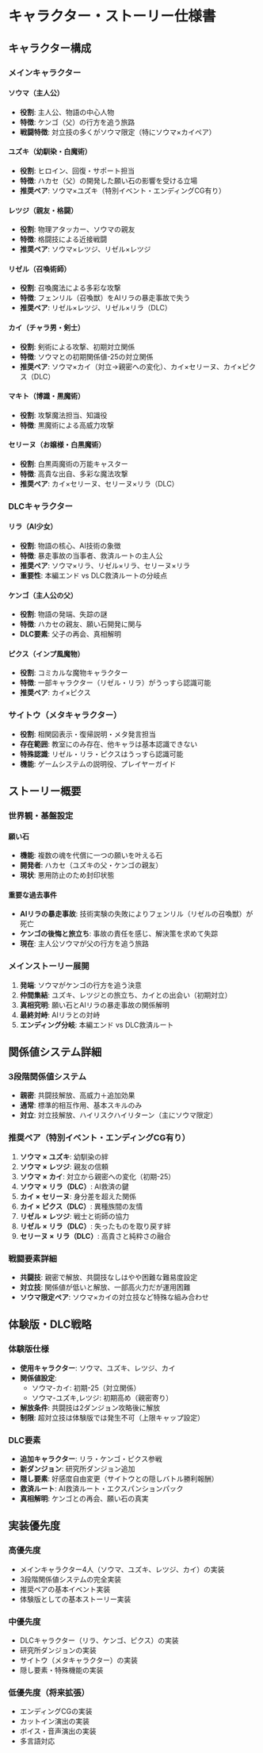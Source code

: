 # キャラクター・ストーリー仕様書

## キャラクター構成

### メインキャラクター

#### ソウマ（主人公）
- **役割**: 主人公、物語の中心人物
- **特徴**: ケンゴ（父）の行方を追う旅路
- **戦闘特徴**: 対立技の多くがソウマ限定（特にソウマ×カイペア）

#### ユズキ（幼馴染・白魔術）
- **役割**: ヒロイン、回復・サポート担当
- **特徴**: ハカセ（父）の開発した願い石の影響を受ける立場
- **推奨ペア**: ソウマ×ユズキ（特別イベント・エンディングCG有り）

#### レツジ（親友・格闘）
- **役割**: 物理アタッカー、ソウマの親友
- **特徴**: 格闘技による近接戦闘
- **推奨ペア**: ソウマ×レツジ、リゼル×レツジ

#### リゼル（召喚術師）
- **役割**: 召喚魔法による多彩な攻撃
- **特徴**: フェンリル（召喚獣）をAIリラの暴走事故で失う
- **推奨ペア**: リゼル×レツジ、リゼル×リラ（DLC）

#### カイ（チャラ男・剣士）
- **役割**: 剣術による攻撃、初期対立関係
- **特徴**: ソウマとの初期関係値-25の対立関係
- **推奨ペア**: ソウマ×カイ（対立→親密への変化）、カイ×セリーヌ、カイ×ピクス（DLC）

#### マキト（博識・黒魔術）
- **役割**: 攻撃魔法担当、知識役
- **特徴**: 黒魔術による高威力攻撃

#### セリーヌ（お嬢様・白黒魔術）
- **役割**: 白黒両魔術の万能キャスター
- **特徴**: 高貴な出自、多彩な魔法攻撃
- **推奨ペア**: カイ×セリーヌ、セリーヌ×リラ（DLC）

### DLCキャラクター

#### リラ（AI少女）
- **役割**: 物語の核心、AI技術の象徴
- **特徴**: 暴走事故の当事者、救済ルートの主人公
- **推奨ペア**: ソウマ×リラ、リゼル×リラ、セリーヌ×リラ
- **重要性**: 本編エンド vs DLC救済ルートの分岐点

#### ケンゴ（主人公の父）
- **役割**: 物語の発端、失踪の謎
- **特徴**: ハカセの親友、願い石開発に関与
- **DLC要素**: 父子の再会、真相解明

#### ピクス（インプ風魔物）
- **役割**: コミカルな魔物キャラクター
- **特徴**: 一部キャラクター（リゼル・リラ）がうっすら認識可能
- **推奨ペア**: カイ×ピクス

### サイトウ（メタキャラクター）
- **役割**: 相関図表示・復帰説明・メタ発言担当
- **存在範囲**: 教室にのみ存在、他キャラは基本認識できない
- **特殊認識**: リゼル・リラ・ピクスはうっすら認識可能
- **機能**: ゲームシステムの説明役、プレイヤーガイド

## ストーリー概要

### 世界観・基盤設定

#### 願い石
- **機能**: 複数の魂を代償に一つの願いを叶える石
- **開発者**: ハカセ（ユズキの父・ケンゴの親友）
- **現状**: 悪用防止のため封印状態

#### 重要な過去事件
- **AIリラの暴走事故**: 技術実験の失敗によりフェンリル（リゼルの召喚獣）が死亡
- **ケンゴの後悔と旅立ち**: 事故の責任を感じ、解決策を求めて失踪
- **現在**: 主人公ソウマが父の行方を追う旅路

### メインストーリー展開
1. **発端**: ソウマがケンゴの行方を追う決意
2. **仲間集結**: ユズキ、レツジとの旅立ち、カイとの出会い（初期対立）
3. **真相究明**: 願い石とAIリラの暴走事故の関係解明
4. **最終対峙**: AIリラとの対峙
5. **エンディング分岐**: 本編エンド vs DLC救済ルート

## 関係値システム詳細

### 3段階関係値システム
- **親密**: 共闘技解放、高威力＋追加効果
- **通常**: 標準的相互作用、基本スキルのみ
- **対立**: 対立技解放、ハイリスクハイリターン（主にソウマ限定）

### 推奨ペア（特別イベント・エンディングCG有り）
1. **ソウマ × ユズキ**: 幼馴染の絆
2. **ソウマ × レツジ**: 親友の信頼
3. **ソウマ × カイ**: 対立から親密への変化（初期-25）
4. **ソウマ × リラ（DLC）**: AI救済の鍵
5. **カイ × セリーヌ**: 身分差を超えた関係
6. **カイ × ピクス（DLC）**: 異種族間の友情
7. **リゼル × レツジ**: 戦士と術師の協力
8. **リゼル × リラ（DLC）**: 失ったものを取り戻す絆
9. **セリーヌ × リラ（DLC）**: 高貴さと純粋さの融合

### 戦闘要素詳細
- **共闘技**: 親密で解放、共闘技なしはやや困難な難易度設定
- **対立技**: 関係値が低いと解放、一部高火力だが運用困難
- **ソウマ限定ペア**: ソウマ×カイの対立技など特殊な組み合わせ

## 体験版・DLC戦略

### 体験版仕様
- **使用キャラクター**: ソウマ、ユズキ、レツジ、カイ
- **関係値設定**: 
  - ソウマ-カイ: 初期-25（対立関係）
  - ソウマ-ユズキ,レツジ: 初期高め（親密寄り）
- **解放条件**: 共闘技は2ダンジョン攻略後に解放
- **制限**: 超対立技は体験版では発生不可（上限キャップ設定）

### DLC要素
- **追加キャラクター**: リラ・ケンゴ・ピクス参戦
- **新ダンジョン**: 研究所ダンジョン追加
- **隠し要素**: 好感度自由変更（サイトウとの隠しバトル勝利報酬）
- **救済ルート**: AI救済ルート・エクスパンションパック
- **真相解明**: ケンゴとの再会、願い石の真実

## 実装優先度

### 高優先度
- メインキャラクター4人（ソウマ、ユズキ、レツジ、カイ）の実装
- 3段階関係値システムの完全実装
- 推奨ペアの基本イベント実装
- 体験版としての基本ストーリー実装

### 中優先度
- DLCキャラクター（リラ、ケンゴ、ピクス）の実装
- 研究所ダンジョンの実装
- サイトウ（メタキャラクター）の実装
- 隠し要素・特殊機能の実装

### 低優先度（将来拡張）
- エンディングCGの実装
- カットイン演出の実装
- ボイス・音声演出の実装
- 多言語対応